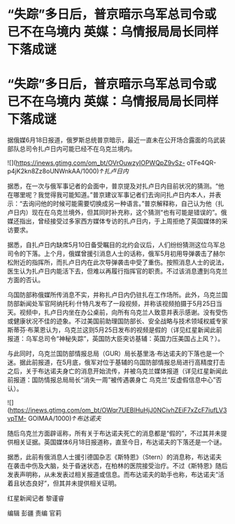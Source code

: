 # “失踪”多日后，普京暗示乌军总司令或已不在乌境内 英媒：乌情报局局长同样下落成谜

# “失踪”多日后，普京暗示乌军总司令或已不在乌境内 英媒：乌情报局局长同样下落成谜

据俄媒6月18日报道，俄罗斯总统普京暗示，最近一直未在公开场合露面的乌武装部队总司令扎卢日内可能已经不在乌克兰境内。

![](https://inews.gtimg.com/om_bt/OVrOuwzyIOPWQpZ9vSz-
oTFe4QR-p4jK2kn8Zz8oUNWnkAA/1000)_↑扎卢日内_

据悉，在一次与俄军事记者的会面中，普京提及对扎卢日内目前状况的猜测。“他在哪里呢？我觉得我可能知道。”普京建议军事记者们去询问扎卢日内本人，并表示：“去询问他的时候可能需要切换成另一种语言。”普京解释称，自己认为他（扎卢日内）现在在乌克兰境外，但其同时补充称，这个猜测“也有可能是错误的”。俄媒还指出，曾经接受过多家西方媒体专访的扎卢日内，于上周拒绝了英国媒体的采访要求。

据悉，自扎卢日内缺席5月10日备受瞩目的北约会议后，人们纷纷猜测这位乌军总司令的下落。上个月，俄媒曾援引消息人士的话称，俄军5月初用导弹袭击了赫尔松附近的指挥所，而扎卢日内在此次导弹袭击中受了重伤。按照消息人士的说法，医生认为扎卢日内能活下去，但难以再履行指挥官的职责。不过该消息遭到乌克兰方面的否认。

乌国防部称俄媒所传消息不实，并称扎卢日内仍驻扎在工作场所。此外，乌克兰国防部新闻处军官阿纳托利·什特凡发布了一段视频，并称该视频拍摄于5月25日当天。视频中，扎卢日内坐在办公桌前，向所有乌克兰人致意并表示感谢。没有受伤或健康状况不佳的迹象。不过美国前助理国防部长、安全战略与技术领域权威专家斯蒂芬·布莱恩认为，乌克兰这则5月25日发布的视频是假的（详见红星新闻此前报道：乌军总司令“神秘失踪”，英国防大臣突访基辅：英国力压美国占上风？）。

与此同时，乌克兰国防部情报总局（GUR）局长基里洛·布达诺夫的下落也是一个迷。据此前报道，在5月底，俄军对位于基辅的乌国防部情报总局进行高精度打击之后，关于布达诺夫身亡的消息开始流传，并被乌克兰媒体报道（详见红星新闻此前报道：国防情报总局局长“消失一周”被传遇袭身亡
乌克兰“反虚假信息中心”否认）。

![](https://inews.gtimg.com/om_bt/OWqr7UEBlHuHjJ0NCivhZEiF7xZcF7iufLV3vpTM-
GOlMAA/1000)_↑布达诺夫_

随后乌克兰方面辟谣称，所有关于布达诺夫死亡的消息都是“假的”，不过其并未提供相关证据。英国媒体6月18日报道称，直至今日，布达诺夫的下落还是一个谜。

据悉，此前有俄消息人士援引德国杂志《斯特恩》（Stern）的消息称，布达诺夫在袭击中伤及大脑，处于昏迷状态，在柏林的医院接受治疗。不过《斯特恩》随后发表声明称，从未发表过相关报道或信息。而布达诺夫的助手也称，布达诺夫“活着且状态良好”，但其并未提供相关证明。

红星新闻记者 黎谨睿

编辑 彭疆 责编 官莉

